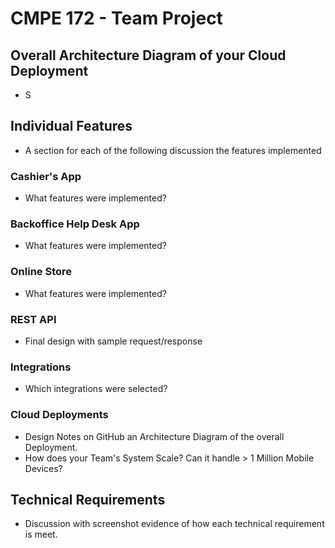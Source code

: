 # CMPE 172 - Team Project

## Overall Architecture Diagram of your Cloud Deployment
- S

## Individual Features
- A section for each of the following discussion the features implemented

### Cashier's App
- What features were implemented?

### Backoffice Help Desk App
- What features were implemented?

### Online Store
- What features were implemented?

### REST API 
- Final design with sample request/response

### Integrations
- Which integrations were selected?

### Cloud Deployments
- Design Notes on GitHub an Architecture Diagram of the overall Deployment.
- How does your Team's System Scale?  Can it handle > 1 Million Mobile Devices?

## Technical Requirements
- Discussion with screenshot evidence of how each technical requirement is meet.
